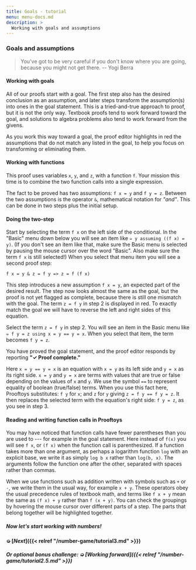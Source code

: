 ```yaml
---
title: Goals - tutorial
menu: menu-docs.md
description: >
  Working with goals and assumptions
---
```


### Goals and assumptions

> You've got to be very careful if you don't know where you are going,
> because you might not get there. -- Yogi Berra

#### Working with goals

All of our proofs start with a goal.  The first step also has the
desired conclusion as an assumption, and later steps transform the
assumption(s) into ones in the goal statement.  This is a
tried-and-true approach to proof, but it is not the only way.
Textbook proofs tend to work forward toward the goal, and solutions to
algebra problems also tend to work forward from the givens.

As you work this way toward a goal, the proof editor highlights in red
the assumptions that do not match any listed in the goal, to help you
focus on transforming or eliminating them.

#### Working with functions

This proof uses variables `x`, `y`, and `z`, with a function `f`.
Your mission this time is to combine the two function calls into
a single expression.

The fact to be proved has two assumptions: `f x = y` and `f y = z`.
Between the two assumptions is the operator `&`, mathematical notation
for *"and"*.  This can be done in two steps plus the initial setup.

<div class=proof-editor data-exercise="nat/nat0.2"></div>

#### Doing the two-step

Start by selecting the term `f x` on the left side of the conditional.
In the "Basic" menu down below you will see an item like `➭ y assuming
((f x) = y)`.  (If you don't see an item like that, make sure the
Basic menu is selected by pausing the mouse cursor over the word
"Basic".  Also make sure the term `f x` is still selected!)  When you
select that menu item you will see a second proof step:

`f x = y & z = f y => z = f (f x)`

This step introduces a new assumption `f x = y`, an expected part of
the desired result.  The step now looks almost the same as the goal,
but the proof is not yet flagged as complete, because there is still
one mismatch with the goal.  The term `z = f y` in step 2 is displayed
in red.  To exactly match the goal we will have to reverse the left
and right sides of this equation.

Select the term `z = f y` in step 2.  You will see an item in the
Basic menu like `➭ f y = z using x = y == y = x`.  When you select
that item, the term becomes `f y = z`.

You have proved the goal statement, and the proof editor responds
by reporting **"✓ Proof complete."**

Here `x = y == y = x` is an equation with `x = y` as its left side and
`y = x` as its right side.  `x = y` and `y = x` are terms with values
that are true or false depending on the values of `x` and `y`.  We use
the symbol `==` to represent equality of boolean (true/false) terms.
When you use this fact here, Prooftoys substitutes: `f y` for `x`; and
`z` for `y` giving `z = f y == f y = z`.  It then replaces the
selected term with the equation's right side: `f y = z`, as you see in
step 3.

#### Reading and writing function calls in Prooftoys

You may have noticed that function calls have fewer parentheses than
you are used to --- for example in the goal statement.  Here
instead of `f(x)` you will see `f x`, or `(f x)` when the function
call is parenthesized.  If a function takes more than one argument, as
perhaps a logarithm function `log` with an explicit base, we write it
as simply `log b x` rather than `log(b, x)`. The arguments follow the
function one after the other, separated with spaces rather than
commas.

When we use functions such as addition written with symbols such as
`+` or `-`, we write them in the usual way, for example `x + y`.
These operators obey the usual precedence rules of textbook math, and
terms like `f x + y` mean the same as `(f x) + y` rather than `f (x +
y)`.  You can check the groupings by hovering the mouse cursor over
different parts of a step.  The parts that belong together will be
highlighted together.

##### Now let's start working with numbers!

#### ➭ [***Next***]({{< relref "/number-game/tutorial3.md" >}})

##### Or optional bonus challenge: ➭ [<i><b>Working forward</b></i>]({{< relref "/number-game/tutorial2.5.md" >}})

<!--

### Background on working with assumptions

In working with assumptions Prooftoys uses extensions of the basic
principles, applying them to new situations, but it mostly handles
these behind the scenes, so you just need to follow a few simple rules
to succeed.

opportunities to connect them back to basic principles later.

-->
